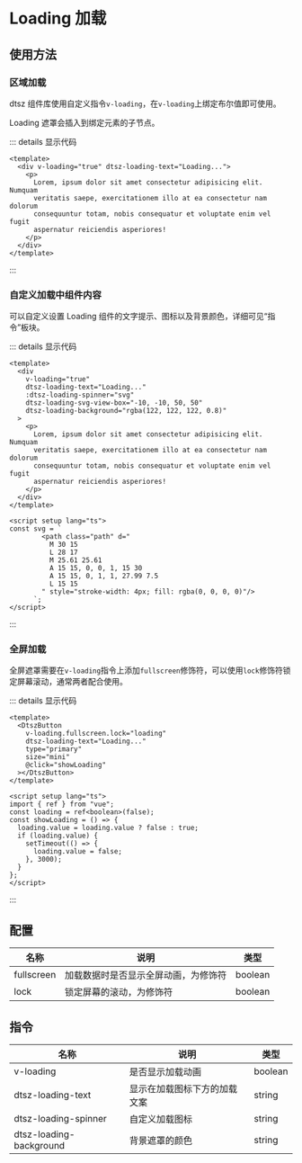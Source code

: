 # Loading 加载

## 使用方法

### 区域加载

dtsz 组件库使用自定义指令`v-loading`，在`v-loading`上绑定布尔值即可使用。

Loading 遮罩会插入到绑定元素的子节点。

<ClientOnly>
  <div class="example" style="position: relative">
    <LoadingDemo1/>
  </div>
</ClientOnly>

::: details 显示代码

```vue
<template>
  <div v-loading="true" dtsz-loading-text="Loading...">
    <p>
      Lorem, ipsum dolor sit amet consectetur adipisicing elit. Numquam
      veritatis saepe, exercitationem illo at ea consectetur nam dolorum
      consequuntur totam, nobis consequatur et voluptate enim vel fugit
      aspernatur reiciendis asperiores!
    </p>
  </div>
</template>
```

:::

### 自定义加载中组件内容

可以自定义设置 Loading 组件的文字提示、图标以及背景颜色，详细可见“指令”板块。

<ClientOnly>
  <div class="example" style="position: relative">
    <LoadingDemo2/>
  </div>
</ClientOnly>

::: details 显示代码

```vue
<template>
  <div
    v-loading="true"
    dtsz-loading-text="Loading..."
    :dtsz-loading-spinner="svg"
    dtsz-loading-svg-view-box="-10, -10, 50, 50"
    dtsz-loading-background="rgba(122, 122, 122, 0.8)"
  >
    <p>
      Lorem, ipsum dolor sit amet consectetur adipisicing elit. Numquam
      veritatis saepe, exercitationem illo at ea consectetur nam dolorum
      consequuntur totam, nobis consequatur et voluptate enim vel fugit
      aspernatur reiciendis asperiores!
    </p>
  </div>
</template>

<script setup lang="ts">
const svg = `
        <path class="path" d="
          M 30 15
          L 28 17
          M 25.61 25.61
          A 15 15, 0, 0, 1, 15 30
          A 15 15, 0, 1, 1, 27.99 7.5
          L 15 15
        " style="stroke-width: 4px; fill: rgba(0, 0, 0, 0)"/>
      `;
</script>
```

:::

### 全屏加载

全屏遮罩需要在`v-loading`指令上添加`fullscreen`修饰符，可以使用`lock`修饰符锁定屏幕滚动，通常两者配合使用。

<ClientOnly>
  <div class="example" style="position: relative">
    <LoadingDemo3/>
  </div>
</ClientOnly>

::: details 显示代码

```vue
<template>
  <DtszButton
    v-loading.fullscreen.lock="loading"
    dtsz-loading-text="Loading..."
    type="primary"
    size="mini"
    @click="showLoading"
  ></DtszButton>
</template>

<script setup lang="ts">
import { ref } from "vue";
const loading = ref<boolean>(false);
const showLoading = () => {
  loading.value = loading.value ? false : true;
  if (loading.value) {
    setTimeout(() => {
      loading.value = false;
    }, 3000);
  }
};
</script>
```

:::

## 配置

| 名称       | 说明                                 | 类型    |
| ---------- | ------------------------------------ | ------- |
| fullscreen | 加载数据时是否显示全屏动画，为修饰符 | boolean |
| lock       | 锁定屏幕的滚动，为修饰符             | boolean |

## 指令

| 名称                    | 说明                         | 类型    |
| ----------------------- | ---------------------------- | ------- |
| v-loading               | 是否显示加载动画             | boolean |
| dtsz-loading-text       | 显示在加载图标下方的加载文案 | string  |
| dtsz-loading-spinner    | 自定义加载图标               | string  |
| dtsz-loading-background | 背景遮罩的颜色               | string  |

<script setup lang="ts">
  import LoadingDemo1 from './demo/loadingDemo1.vue'
  import LoadingDemo2 from './demo/loadingDemo2.vue'
  import LoadingDemo3 from './demo/loadingDemo3.vue'
</script>

